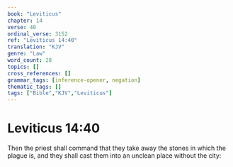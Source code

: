 ```yaml
---
book: "Leviticus"
chapter: 14
verse: 40
ordinal_verse: 3152
ref: "Leviticus 14:40"
translation: "KJV"
genre: "Law"
word_count: 28
topics: []
cross_references: []
grammar_tags: [inference-opener, negation]
thematic_tags: []
tags: ["Bible","KJV","Leviticus"]
---
```


# Leviticus 14:40

Then the priest shall command that they take away the stones in which the plague is, and they shall cast them into an unclean place without the city:
